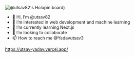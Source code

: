 
![@utsav82's Holopin board](https://e0.pxfuel.com/wallpapers/597/486/desktop-wallpaper-w-anime-thread-jojo-minimalist.jpg))

- 👋 Hi, I’m @utsav82
- 👀 I’m interested in web development and machine learning
- 🌱 I’m currently learning Next.js
- 💞️ I’m looking to collaborate 
- 📫 How to reach me @Yadavutsav3

https://utsav-yadav.vercel.app/

<!---
utsav82/utsav82 is a ✨ special ✨ repository because its `README.md` (this file) appears on your GitHub profile.
You can click the Preview link to take a look at your changes.
--->
